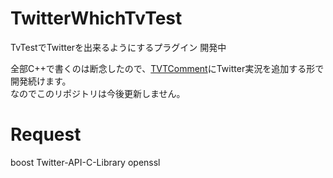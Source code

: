 # TwitterWhichTvTest
TvTestでTwitterを出来るようにするプラグイン
開発中  

全部C++で書くのは断念したので、[TVTComment](https://github.com/noriokun4649/TVTComment)にTwitter実況を追加する形で開発続けます。  
なのでこのリポジトリは今後更新しません。


# Request 
boost 
Twitter-API-C-Library 
openssl 
